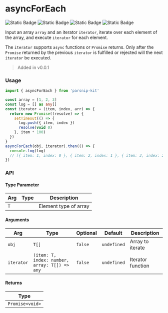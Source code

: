 # asyncForEach
![Static Badge](https://img.shields.io/badge/Statement%20Coverage-100.00%-brightgreen) ![Static Badge](https://img.shields.io/badge/Branch%20Coverage-100.00%-brightgreen) ![Static Badge](https://img.shields.io/badge/Function%20Coverage-100.00%-brightgreen) ![Static Badge](https://img.shields.io/badge/Line%20Coverage-100.00%-brightgreen)
      
Input an array `array` and an iterator `iterator`, iterate over each element of the array, and execute `iterator` for each element.

The `iterator` supports `async` functions or `Promise` returns. Only after the `Promise` returned by the previous `iterator` is fulfilled or rejected will the next `iterator` be executed.


> Added in v0.0.1



### Usage

```ts
import { asyncForEach } from 'parsnip-kit'

const array = [1, 2, 3]
const log = [] as any[]
const iterator = (item, index, arr) => {
  return new Promise((resolve) => {
    setTimeout(() => {
      log.push({ item, index })
      resolve(void 0)
    }, item * 100)
  })
}
asyncForEach(obj, iterator).then(() => {
  console.log(log)
  // [{ item: 1, index: 0 }, { item: 2, index: 1 }, { item: 3, index: 2 }]
})
```


### API

#### Type Parameter

| Arg | Type | Description |
| --- | --- | --- |
| `T` | ` ` | Element type of array  |

#### Arguments

| Arg | Type | Optional | Default | Description |
| --- | --- | --- | --- | --- |
| `obj` | `T[]` | `false` | `undefined` | Array to iterate |
| `iterator` | `(item: T, index: number, array: T[]) => any` | `false` | `undefined` | Iterator function |

#### Returns

| Type |
| ---  |
| `Promise<void>`  |